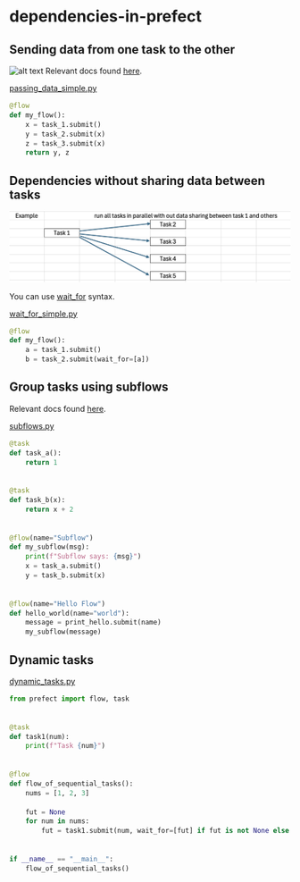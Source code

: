 # dependencies-in-prefect


## Sending data from one task to the other
![alt text](images/images.png)
Relevant docs found [here](https://docs.prefect.io/latest/guides/specifying-upstream-dependencies/#determination-methods).

[passing_data_simple.py](example_scripts/passing_data_simple.py)
```python
@flow
def my_flow():
    x = task_1.submit()
    y = task_2.submit(x)
    z = task_3.submit(x)
    return y, z
```


## Dependencies without sharing data between tasks

![alt text](images/image-1.png)

You can use [wait_for](https://docs.prefect.io/latest/guides/specifying-upstream-dependencies/?h=wait_for#manual) syntax.

[wait_for_simple.py](example_scripts/wait_for_simple.py)
```python
@flow
def my_flow():
    a = task_1.submit()
    b = task_2.submit(wait_for=[a])
```


## Group tasks using subflows
Relevant docs found [here](https://docs.prefect.io/latest/concepts/flows/?h=subflows#composing-flows).

[subflows.py](example_scripts/subflows.py)

```python
@task
def task_a():
    return 1


@task
def task_b(x):
    return x + 2


@flow(name="Subflow")
def my_subflow(msg):
    print(f"Subflow says: {msg}")
    x = task_a.submit()
    y = task_b.submit(x)


@flow(name="Hello Flow")
def hello_world(name="world"):
    message = print_hello.submit(name)
    my_subflow(message)
```


## Dynamic tasks

[dynamic_tasks.py](example_scripts/dynamic_tasks.py)
```python
from prefect import flow, task


@task
def task1(num):
    print(f"Task {num}")


@flow
def flow_of_sequential_tasks():
    nums = [1, 2, 3]

    fut = None
    for num in nums:
        fut = task1.submit(num, wait_for=[fut] if fut is not None else [])


if __name__ == "__main__":
    flow_of_sequential_tasks()
```